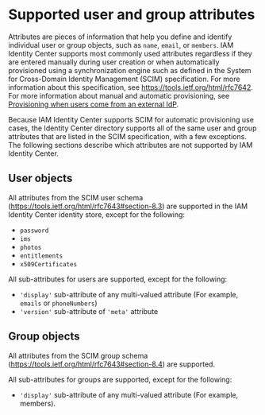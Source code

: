 # Supported user and group attributes<a name="supported-attributes"></a>

Attributes are pieces of information that help you define and identify individual user or group objects, such as `name`, `email`, or `members`\. IAM Identity Center supports most commonly used attributes regardless if they are entered manually during user creation or when automatically provisioned using a synchronization engine such as defined in the System for Cross\-Domain Identity Management \(SCIM\) specification\. For more information about this specification, see [https://tools\.ietf\.org/html/rfc7642]( https://tools.ietf.org/html/rfc7642)\. For more information about manual and automatic provisioning, see [Provisioning when users come from an external IdP](manage-your-identity-source-idp.md#provisioning-when-external-idp)\.

Because IAM Identity Center supports SCIM for automatic provisioning use cases, the Identity Center directory supports all of the same user and group attributes that are listed in the SCIM specification, with a few exceptions\. The following sections describe which attributes are not supported by IAM Identity Center\.

## User objects<a name="user-object-attributes"></a>

All attributes from the SCIM user schema \([https://tools\.ietf\.org/html/rfc7643\#section\-8\.3](https://tools.ietf.org/html/rfc7643#section-8.3)\) are supported in the IAM Identity Center identity store, except for the following:
+ `password`
+ `ims`
+ `photos`
+ `entitlements`
+ `x509Certificates`

All sub\-attributes for users are supported, except for the following:
+ `'display'` sub\-attribute of any multi\-valued attribute \(For example, `emails` or `phoneNumbers`\)
+ `'version'` sub\-attribute of `'meta'` attribute

## Group objects<a name="group-object-attributes"></a>

All attributes from the SCIM group schema \([https://tools\.ietf\.org/html/rfc7643\#section\-8\.4](https://tools.ietf.org/html/rfc7643#section-8.4)\) are supported\.

All sub\-attributes for groups are supported, except for the following:
+ `'display'` sub\-attribute of any multi\-valued attribute \(For example, members\)\.